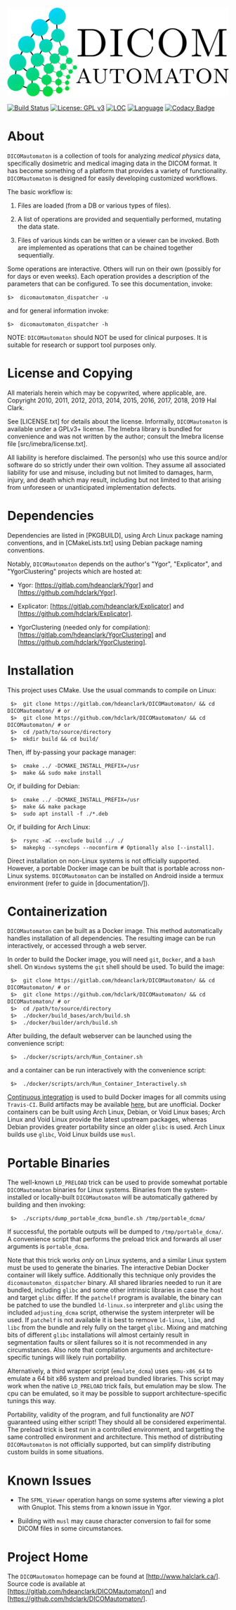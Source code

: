 
![DICOMautomaton logo](artifacts/DCMA_cycle_opti.svg)

[![Build Status](https://travis-ci.com/hdclark/DICOMautomaton.svg?branch=master)](https://travis-ci.com/hdclark/DICOMautomaton)
[![License: GPL v3](https://img.shields.io/badge/License-GPLv3-blue.svg)](https://www.gnu.org/licenses/gpl-3.0)
[![LOC](https://tokei.rs/b1/gitlab/hdeanclark/DICOMautomaton)](https://gitlab.com/hdeanclark/DICOMautomaton)
[![Language](https://img.shields.io/github/languages/top/hdclark/DICOMautomaton.svg)](https://gitlab.com/hdeanclark/DICOMautomaton)
[![Codacy Badge](https://api.codacy.com/project/badge/Grade/1ac93861be524c7f9f18324b64960f28)](https://www.codacy.com/app/hdclark/DICOMautomaton?utm_source=github.com&amp;utm_medium=referral&amp;utm_content=hdclark/DICOMautomaton&amp;utm_campaign=Badge_Grade)

# About

`DICOMautomaton` is a collection of tools for analyzing *medical physics* data,
specifically dosimetric and medical imaging data in the DICOM format. It has
become something of a platform that provides a variety of functionality.
`DICOMautomaton` is designed for easily developing customized workflows.


The basic workflow is:

  1. Files are loaded (from a DB or various types of files).

  2. A list of operations are provided and sequentially performed, mutating the
     data state.

  3. Files of various kinds can be written or a viewer can be invoked. Both
     are implemented as operations that can be chained together sequentially.

Some operations are interactive. Others will run on their own (possibly for for
days or even weeks). Each operation provides a description of the parameters
that can be configured. To see this documentation, invoke:

    $>  dicomautomaton_dispatcher -u

and for general information invoke:

    $>  dicomautomaton_dispatcher -h

NOTE: `DICOMautomaton` should NOT be used for clinical purposes. It is suitable
for research or support tool purposes only.


# License and Copying

All materials herein which may be copywrited, where applicable, are. Copyright
2010, 2011, 2012, 2013, 2014, 2015, 2016, 2017, 2018, 2019 Hal Clark.

See [LICENSE.txt] for details about the license. Informally, `DICOMautomaton` is
available under a GPLv3+ license. The Imebra library is bundled for convenience
and was not written by the author; consult the Imebra license file
[src/imebra/license.txt].

All liability is herefore disclaimed. The person(s) who use this source and/or
software do so strictly under their own volition. They assume all associated
liability for use and misuse, including but not limited to damages, harm,
injury, and death which may result, including but not limited to that arising
from unforeseen or unanticipated implementation defects.


# Dependencies

Dependencies are listed in [PKGBUILD], using Arch Linux package
naming conventions, and in [CMakeLists.txt] using Debian package naming
conventions.

Notably, `DICOMautomaton` depends on the author's "Ygor", "Explicator", 
and "YgorClustering" projects which are hosted at:

  - Ygor: [https://gitlab.com/hdeanclark/Ygor] and
    [https://github.com/hdclark/Ygor].

  - Explicator: [https://gitlab.com/hdeanclark/Explicator] and
    [https://github.com/hdclark/Explicator].

  - YgorClustering (needed only for compilation):
    [https://gitlab.com/hdeanclark/YgorClustering] and
    [https://github.com/hdclark/YgorClustering].

  
# Installation

This project uses CMake. Use the usual commands to compile on Linux:

     $>  git clone https://gitlab.com/hdeanclark/DICOMautomaton/ && cd DICOMautomaton/ # or
     $>  git clone https://github.com/hdclark/DICOMautomaton/ && cd DICOMautomaton/ # or
     $>  cd /path/to/source/directory
     $>  mkdir build && cd build/

Then, iff by-passing your package manager:

     $>  cmake ../ -DCMAKE_INSTALL_PREFIX=/usr
     $>  make && sudo make install

Or, if building for Debian:

     $>  cmake ../ -DCMAKE_INSTALL_PREFIX=/usr
     $>  make && make package
     $>  sudo apt install -f ./*.deb

Or, if building for Arch Linux:

     $>  rsync -aC --exclude build ../ ./
     $>  makepkg --syncdeps --noconfirm # Optionally also [--install].

Direct installation on non-Linux systems is not officially supported. However, a
portable Docker image can be built that is portable across non-Linux systems.
`DICOMautomaton` can be installed on Android inside a termux environment
(refer to guide in [documentation/]).


# Containerization

`DICOMautomaton` can be built as a Docker image. This method automatically
handles installation of all dependencies. The resulting image can be run
interactively, or accessed through a web server.

In order to build the Docker image, you will need `git`, `Docker`, and a `bash`
shell. On `Windows` systems the `git` shell should be used. To build the image:

     $>  git clone https://gitlab.com/hdeanclark/DICOMautomaton/ && cd DICOMautomaton/ # or
     $>  git clone https://github.com/hdclark/DICOMautomaton/ && cd DICOMautomaton/ # or
     $>  cd /path/to/source/directory
     $>  ./docker/build_bases/arch/build.sh
     $>  ./docker/builder/arch/build.sh

After building, the default webserver can be launched using the convenience
script:

     $>  ./docker/scripts/arch/Run_Container.sh

and a container can be run interactively with the convenience script:

     $>  ./docker/scripts/arch/Run_Container_Interactively.sh

[Continuous integration](https://travis-ci.com/hdclark/DICOMautomaton) is used
to build Docker images for all commits using `Travis-CI`. Build artifacts may be
available [here](https://travis-ci.com/hdclark/DICOMautomaton), but are
unofficial. Docker containers can be built using Arch Linux, Debian, or Void
Linux bases; Arch Linux and Void Linux provide the latest upstream packages,
whereas Debian provides greater portability since an older `glibc` is used. Arch
Linux builds use `glibc`, Void Linux builds use `musl`.


# Portable Binaries

The well-known `LD_PRELOAD` trick can be used to provide somewhat portable
`DICOMautomaton` binaries for Linux systems. Binaries from the system-installed
or locally-built `DICOMautomaton` will be automatically gathered by building and
then invoking:

     $>  ./scripts/dump_portable_dcma_bundle.sh /tmp/portable_dcma/

If successful, the portable outputs will be dumped to `/tmp/portable_dcma/`. A
convenience script that performs the preload trick and forwards all user
arguments is `portable_dcma`.

Note that this trick works *only* on Linux systems, and a similar Linux system
must be used to generate the binaries. The interactive Debian Docker container
will likely suffice. Additionally this technique only provides the
`dicomautomaton_dispatcher` binary. All shared libraries needed to run it are
bundled, including `glibc` and some other intrinsic libraries in case the host
and target `glibc` differ. If the `patchelf` program is available, the binary
can be patched to use the bundled `ld-linux.so` interpreter and `glibc` using
the included `adjusting_dcma` script, otherwise the system interpreter will be
used. If `patchelf` is not available it is best to remove `ld-linux`, `libm`,
and `libc` from the bundle and rely fully on the target `glibc`. Mixing and
matching bits of different `glibc` installations will almost certainly result in
segmentation faults or silent failures so it is not recommended in any
circumstances. Also note that compilation arguments and architecture-specific
tunings will likely ruin portability. 

Alternatively, a third wrapper script (`emulate_dcma`) uses `qemu-x86_64` to
emulate a 64 bit x86 system and preload bundled libraries. This script may work
when the native `LD_PRELOAD` trick fails, but emulation may be slow. The cpu can
be emulated, so it may be possible to support architecture-specific tunings this
way.

Portability, validity of the program, and full functionality are *NOT*
guaranteed using either script! They should all be considered experimental. The
preload trick is best run in a controlled environment, and targetting the same
controlled environment and architecture. This method of distributing
`DICOMautomaton` is not officially supported, but can simplify distributing
custom builds in some situations. 


# Known Issues

- The `SFML_Viewer` operation hangs on some systems after viewing a plot with
  Gnuplot. This stems from a known issue in Ygor. 

- Building with `musl` may cause character conversion to fail for some DICOM
  files in some circumstances.

# Project Home

The `DICOMautomaton` homepage can be found at [http://www.halclark.ca/]. Source
code is available at [https://gitlab.com/hdeanclark/DICOMautomaton/] and
[https://github.com/hdclark/DICOMautomaton/].


